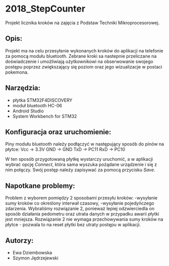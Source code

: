 ﻿# 2018_StepCounter
Projekt licznika kroków na zajęcia z Podstaw Techniki Mikroprocesorowej.

## Opis:
Projekt ma na celu przesyłanie wykonanych kroków do aplikacji na telefonie za pomocą modułu bluetooth. 
Zebrane kroki sa nastepnie przeliczane na doświadczenie i umożliwiają użytkownikowi na obserwowanie swojego postępu poprzez zwiększający się poziom oraz jego wizualizacje w postaci pokemona.

## Narzędzia:
- płytka STM32F4DISCOVERY
- moduł bluetooth HC-06
- Android Studio
- System Workbench for STM32

## Konfiguracja oraz uruchomienie:

Piny modułu bluetooth należy podłączyć w następujący sposób do pinów na płytce:
Vcc -> 3.3V
GND -> GND
TxD -> PC11
RxD -> PC10

W ten sposób przygotowaną płytkę wystarczy uruchomić, a w aplikacji wybrać opcję *Connect*, która sama wyszuka pożądane urządzenie i się z nim połączy.
Swój postęp należy zapisywać za pomocą przycisku *Save*.

## Napotkane problemy:

Problem z wyborem pomiędzy 2 sposobami przesyłu kroków:
-wysyłanie sumy kroków co określony interwał czasowy,
-wysyłanie pojedyńczego zdarzenia.
Wybraliśmy rozwiązanie 2, ponieważ lepiej odzwierciedla on sposób działania pedometru oraz utrata danych w przypadku awarii płytki jest mniejsza. Rozwiązanie 2 nie wymaga przechowywania sumy kroków na płytce - pozwala to na reset płytki bez utraty postępu w aplikacji.

## Autorzy:
* Ewa Dziembowska
* Szymon Jędrzejewski
